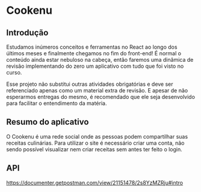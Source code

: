 # Cookenu

## Introdução

Estudamos inúmeros conceitos e ferramentas no React ao longo dos últimos meses e finalmente chegamos no fim do front-end! É normal o conteúdo ainda estar nebuloso na cabeça, então faremos uma dinâmica de revisão implementando do zero um aplicativo com tudo que foi visto no curso.

Esse projeto não substitui outras atividades obrigatórias e deve ser referenciado apenas como um material extra de revisão. E apesar de não esperarmos entregas do mesmo, é recomendado que ele seja desenvolvido para facilitar o entendimento da matéria.

## Resumo do aplicativo

O Cookenu é uma rede social onde as pessoas podem compartilhar suas receitas culinárias. Para utilizar o site é necessário criar uma conta, não sendo possível visualizar nem criar receitas sem antes ter feito o login.

## API

https://documenter.getpostman.com/view/21151478/2s8YzMZRju#intro
